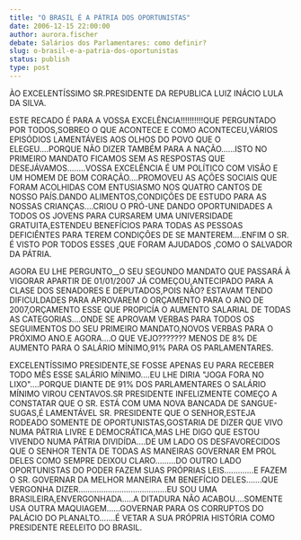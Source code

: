 ```yaml
---
title: "O BRASIL É A PÁTRIA DOS OPORTUNISTAS"
date: 2006-12-15 22:00:00
author: aurora.fischer
debate: Salários dos Parlamentares: como definir?
slug: o-brasil-e-a-patria-dos-oportunistas
status: publish 
type: post
---
```


ÀO EXCELENTÍSSIMO SR.PRESIDENTE DA REPUBLICA LUIZ INÁCIO LULA DA SILVA.  

 ESTE RECADO É PARA A VOSSA EXCELÊNCIA!!!!!!!!!!QUE PERGUNTADO POR TODOS,SOBREO O QUE ACONTECE E COMO ACONTECEU,VÁRIOS EPISÓDIOS LAMENTÁVEIS AOS OLHOS DO POVO QUE O ELEGEU....PORQUE NÃO DIZER TAMBÉM PARA A NAÇÃO......ISTO NO PRIMEIRO MANDATO FICAMOS SEM AS RESPOSTAS QUE DESEJÁVAMOS........VOSSA EXCELÊNCIA É UM POLÍTICO COM VISÃO E UM HOMEM DE BOM CORAÇÃO....PROMOVEU AS AÇÕES SOCIAIS QUE FORAM ACOLHIDAS COM ENTUSIASMO NOS QUATRO CANTOS DE NOSSO PAÍS.DANDO ALIMENTOS,CONDIÇÕES DE ESTUDO PARA AS NOSSAS CRIANÇAS....CRIOU O PRÓ-UNE DANDO OPORTUNIDADES A TODOS OS JOVENS PARA CURSAREM UMA UNIVERSIDADE GRATUITA,ESTENDEU BENEFÍCIOS PARA TODAS AS PESSOAS DEFICIÊNTES PARA TEREM CONDIÇÕES DE SE MANTEREM....ENFIM O SR. É VISTO POR TODOS ESSES ,QUE FORAM AJUDADOS ,COMO O SALVADOR DA PÁTRIA.  

 AGORA EU LHE PERGUNTO\_\_O SEU SEGUNDO MANDATO QUE PASSARÁ À VIGORAR APARTIR DE 01/01/2007 JÁ COMEÇOU,ANTECIPADO PARA A CLASE DOS SENADORES E DEPUTADOS,POIS NÃO? ESTAVAM TENDO DIFICULDADES PARA APROVAREM O ORÇAMENTO PARA O ANO DE 2007,ORÇAMENTO ESSE QUE PROPICÍA O AUMENTO SALARIAL DE TODAS AS CATEGORIAS....ONDE SE APROVAM VERBAS PARA TODOS OS SEGUIMENTOS DO SEU PRIMEIRO MANDATO,NOVOS VERBAS PARA O PRÓXIMO ANO.E AGORA....O QUE VEJO??????? MENOS DE 8% DE AUMENTO PARA O SALÁRIO MÍNIMO,91% PARA OS PARLAMENTARES.  

 EXCELENTÍSSIMO PRESIDENTE,SE FOSSE APENAS EU PARA RECEBER TODO MÊS ESSE SALÁRIO MÍNIMO....EU LHE DIRIA "JOGA FORA NO LIXO"....PORQUE DIANTE DE 91% DOS PARLAMENTARES O SALÁRIO MÍNIMO VIROU CENTAVOS.SR PRESIDENTE INFELIZMENTE COMEÇO A CONSTATAR QUE O SR. ESTÁ COM UMA NOVA BANCADA DE SANGUE-SUGAS,É LAMENTÁVEL SR. PRESIDENTE QUE O SENHOR,ESTEJA RODEADO SOMENTE DE OPORTUNISTAS,GOSTARIA DE DIZER QUE VIVO NUMA PÁTRIA LIVRE E DEMOCRÁTICA,MAS LHE DIGO QUE ESTOU VIVENDO NUMA PÁTRIA DIVIDÍDA....DE UM LADO OS DESFAVORECIDOS QUE O SENHOR TENTA DE TODAS AS MANEIRAS GOVERNAR EM PROL DELES COMO SEMPRE DEIXOU CLARO.........DO OUTRO LADO OPORTUNISTAS DO PODER FAZEM SUAS PRÓPRIAS LEIS.............E FAZEM O SR. GOVERNAR DA MELHOR MANEIRA EM BENEFÍCIO DELES.......QUE VERGONHA DIZER.......................................EU SOU UMA BRASILEIRA,ENVERGONHADA.....A DITADURA NÃO ACABOU....SOMENTE USA OUTRA MAQUIAGEM......GOVERNAR PARA OS CORRUPTOS DO PALÁCIO DO PLANALTO.......É VETAR A SUA PRÓPRIA HISTÓRIA COMO PRESIDENTE REELEITO DO BRASIL.
